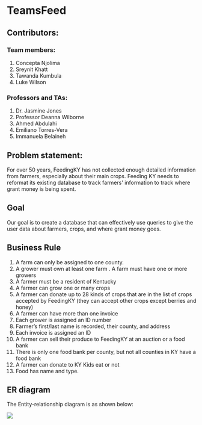 # TeamsFeed

## Contributors:  

### Team members:  

1. Concepta Njolima  
2. Sreynit Khatt  
3. Tawanda Kumbula  
4. Luke Wilson  

### Professors and TAs:

1. Dr. Jasmine Jones  
2. Professor Deanna Wilborne  
3. Ahmed Abdulahi  
4. Emiliano Torres-Vera  
5. Immanuela Belaineh  

## Problem statement:  
For over 50 years, FeedingKY has not collected enough detailed information from farmers, especially about their main crops. Feeding KY needs to reformat its existing database to track farmers' information to track where grant money is being spent.


## Goal
Our goal is to create a database that can effectively use queries to give the user data about farmers, crops, and where grant money goes.


## Business Rule 
1. A farm can only be assigned to one county. 
2. A grower must own at least one farm . A farm must have one or more growers
3. A farmer must be a resident of Kentucky
4. A farmer can grow one or many crops
5. A farmer can donate up to 28 kinds of crops that are in the list of crops accepted by FeedingKY (they can accept other crops except berries and honey)
6. A farmer can have more than one invoice
7. Each grower is assigned an ID number 
8. Farmer’s first/last name is recorded, their county, and address
9. Each invoice is assigned an ID
10. A farmer can sell their produce to FeedingKY at an auction or a food bank
11. There is only one food bank per county, but not all counties in KY have a food bank
12. A farmer can donate to KY Kids eat or not
13. Food has name and type.

## ER diagram
The Entity-relationship diagram is as shown below:

<image src="https://github.com/sreynit02/TeamsFeed/blob/main/Copy%20of%20PM01_%20Problem%20Statement%20and%20E-R%20Diagram.drawio.png">
